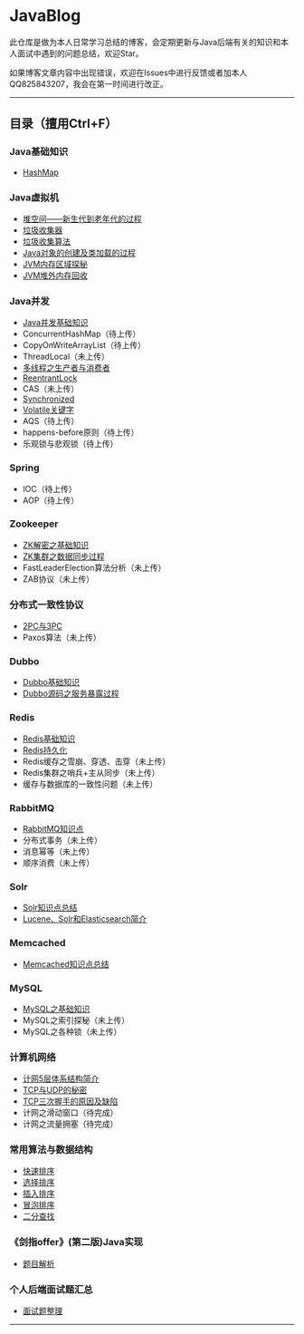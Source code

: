 # JavaBlog

此仓库是做为本人日常学习总结的博客，会定期更新与Java后端有关的知识和本人面试中遇到的问题总结，欢迎Star。

如果博客文章内容中出现错误，欢迎在Issues中进行反馈或者加本人QQ825843207，我会在第一时间进行改正。

---
## 目录（擅用Ctrl+F）

### Java基础知识 ###

- [HashMap](https://gj1e.github.io/posts/2020/03/hashmap%E6%80%BB%E7%BB%93/)

### Java虚拟机 ###

- [堆空间——新生代到老年代的过程](https://gj1e.github.io/posts/2019/12/jvm%E5%A0%86%E7%A9%BA%E9%97%B4%E7%9F%A5%E8%AF%86%E7%82%B9/)
- [垃圾收集器](https://gj1e.github.io/posts/2019/10/jvm%E5%9E%83%E5%9C%BE%E6%94%B6%E9%9B%86%E5%99%A8/)
- [垃圾收集算法](https://gj1e.github.io/posts/2019/10/jvm%E5%9E%83%E5%9C%BE%E6%94%B6%E9%9B%86%E7%AE%97%E6%B3%95/)
- [Java对象的创建及类加载的过程](https://gj1e.github.io/posts/2019/10/java%E5%AF%B9%E8%B1%A1%E7%9A%84%E5%88%9B%E5%BB%BA%E5%8F%8A%E7%B1%BB%E5%8A%A0%E8%BD%BD%E7%9A%84%E8%BF%87%E7%A8%8B/)
- [JVM内存区域探秘](https://gj1e.github.io/posts/2019/10/jvm%E5%86%85%E5%AD%98%E5%8C%BA%E5%9F%9F/)
- [JVM堆外内存回收](https://gj1e.github.io/posts/2020/03/jvm%E5%A0%86%E5%A4%96%E5%86%85%E5%AD%98%E5%9B%9E%E6%94%B6/)

### Java并发 ###

- [Java并发基础知识](https://gj1e.github.io/posts/2019/11/java%E5%B9%B6%E5%8F%91%E5%9F%BA%E7%A1%80%E7%9F%A5%E8%AF%86%E7%82%B9/)
- ConcurrentHashMap（待上传）
- CopyOnWriteArrayList（待上传）
- ThreadLocal（未上传）
- [多线程之生产者与消费者](https://gj1e.github.io/posts/2019/12/%E7%94%9F%E4%BA%A7%E8%80%85%E4%B8%8E%E6%B6%88%E8%B4%B9%E8%80%85%E9%97%AE%E9%A2%98/)
- [ReentrantLock](https://gj1e.github.io/posts/2019/11/reentrantlock/)
- CAS（未上传）
- [Synchronized](https://gj1e.github.io/posts/2019/11/synchronized%E5%85%B3%E9%94%AE%E5%AD%97/)
- [Volatile关键字](https://gj1e.github.io/posts/2019/11/volatile%E5%85%B3%E9%94%AE%E5%AD%97/)
- AQS（待上传）
- happens-before原则（待上传）
- 乐观锁与悲观锁（待上传）


### Spring ###

- IOC（待上传）
- AOP（待上传）

### Zookeeper ###

- [ZK解密之基础知识](https://gj1e.github.io/posts/2019/10/zookeeper/)
- [ZK集群之数据同步过程](https://gj1e.github.io/posts/2019/10/zab%E9%9B%86%E7%BE%A4%E6%95%B0%E6%8D%AE%E5%90%8C%E6%AD%A5%E8%BF%87%E7%A8%8B/)
- FastLeaderElection算法分析（未上传）
- ZAB协议（未上传）

### 分布式一致性协议 ###

- [2PC与3PC](https://gj1e.github.io/posts/2019/10/%E5%88%86%E5%B8%83%E5%BC%8F%E4%B8%80%E8%87%B4%E6%80%A7%E5%8D%8F%E8%AE%AE2pc3pc/)
- Paxos算法（未上传）

### Dubbo ###

- [Dubbo基础知识](https://gj1e.github.io/posts/2019/10/dubbo/)
- [Dubbo源码之服务暴露过程](https://gj1e.github.io/posts/2020/03/dubbo%E6%BA%90%E7%A0%81%E8%A7%A3%E6%9E%90%E6%9C%8D%E5%8A%A1%E6%9A%B4%E9%9C%B2%E8%BF%87%E7%A8%8B/)

### Redis ###

- [Redis基础知识](https://gj1e.github.io/posts/2019/11/redis/)
- [Redis持久化](https://gj1e.github.io/posts/2019/11/redis%E7%9A%84%E6%8C%81%E4%B9%85%E5%8C%96/)
- Redis缓存之雪崩、穿透、击穿（未上传）
- Redis集群之哨兵+主从同步（未上传）
- 缓存与数据库的一致性问题（未上传）

### RabbitMQ ###

- [RabbitMQ知识点](https://gj1e.github.io/posts/2019/10/rabbitmq/)
- 分布式事务（未上传）
- 消息幂等（未上传）
- 顺序消费（未上传）


### Solr ###

- [Solr知识点总结](https://gj1e.github.io/categories/%E5%88%86%E5%B8%83%E5%BC%8F%E6%90%9C%E7%B4%A2/)
- [Lucene、Solr和Elasticsearch简介](https://gj1e.github.io/posts/2019/10/lucenesolr%E5%92%8Celasticsearch%E4%BB%8B%E7%BB%8D/)

### Memcached ###
- [Memcached知识点总结](https://gj1e.github.io/posts/2019/10/memcached/)

### MySQL ###

- [MySQL之基础知识](https://gj1e.github.io/categories/mysql/)
- MySQL之索引探秘（未上传）
- MySQL之各种锁（未上传）

### 计算机网络 ###

- [计网5层体系结构简介](https://gj1e.github.io/posts/2019/10/%E8%AE%A1%E7%BD%915%E5%B1%82%E4%BD%93%E7%B3%BB%E7%BB%93%E6%9E%84%E7%AE%80%E4%BB%8B/)
- [TCP与UDP的秘密](https://gj1e.github.io/posts/2019/10/tcp%E5%8D%8F%E8%AE%AE%E4%B8%8Eudp%E5%8D%8F%E8%AE%AE/)
- [TCP三次握手的原因及缺陷](https://gj1e.github.io/posts/2019/11/tcp%E4%B8%89%E6%AC%A1%E6%8F%A1%E6%89%8B%E7%9A%84%E5%8E%9F%E5%9B%A0%E5%8F%8A%E7%BC%BA%E9%99%B7/)
- 计网之滑动窗口（待完成）
- 计网之流量拥塞（待完成）

### 常用算法与数据结构 ###

- [快速排序](https://gj1e.github.io/posts/2019/12/%E5%BF%AB%E9%80%9F%E6%8E%92%E5%BA%8F/)
- [选择排序](https://gj1e.github.io/posts/2019/12/%E9%80%89%E6%8B%A9%E6%8E%92%E5%BA%8F/)
- [插入排序](https://gj1e.github.io/posts/2019/12/%E6%8F%92%E5%85%A5%E6%8E%92%E5%BA%8F/)
- [冒泡排序](https://gj1e.github.io/posts/2019/12/%E5%86%92%E6%B3%A1%E6%8E%92%E5%BA%8F/)
- [二分查找](https://gj1e.github.io/posts/2019/12/%E4%BA%8C%E5%88%86%E6%9F%A5%E6%89%BE/)

### 《剑指offer》(第二版)Java实现 ###
- [题目解析](https://github.com/GJ1e/coding-interviews)

### 个人后端面试题汇总 ###
- [面试题整理](https://gj1e.github.io/categories/java%E5%90%8E%E7%AB%AF%E9%9D%A2%E8%AF%95%E9%A2%98%E6%80%BB%E7%BB%93/)

---

